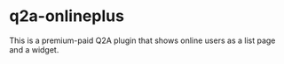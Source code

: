 # q2a-onlineplus
This is a premium-paid Q2A plugin that shows online users as a list page and a widget.
